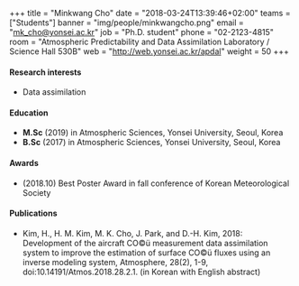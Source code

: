 +++
title = "Minkwang Cho"
date = "2018-03-24T13:39:46+02:00"
teams = ["Students"]
banner = "img/people/minkwangcho.png"
email = "mk_cho@yonsei.ac.kr"
job = "Ph.D. student"
phone = "02-2123-4815"
room = "Atmospheric Predictability and Data Assimilation Laboratory / Science Hall 530B"
web = "http://web.yonsei.ac.kr/apdal"
weight = 50
+++

#### Research interests
+ Data assimilation

#### Education
 + **M.Sc** (2019) in Atmospheric Sciences, Yonsei University, Seoul, Korea
 + **B.Sc** (2017) in Atmospheric Sciences, Yonsei University, Seoul, Korea

#### Awards
+ (2018.10) Best Poster Award in fall conference of Korean Meteorological Society

#### Publications
+ Kim, H., H. M. Kim, M. K. Cho, J. Park, and D.-H. Kim, 2018:  Development of the aircraft CO©ü measurement data assimilation system to improve the estimation of surface CO©ü fluxes using an inverse modeling system, Atmosphere, 28(2), 1-9, doi:10.14191/Atmos.2018.28.2.1. (in Korean with English abstract)
